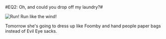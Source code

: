 #EQ2: Oh, and could you drop off my laundry?#

![Run! Run like the wind!](http://westkarana.com/wp-content/uploads/2009/04/jboots.jpg "Run! Run like the wind!")

Tomorrow she's going to dress up like Foomby and hand people paper bags instead of Evil Eye sacks.


